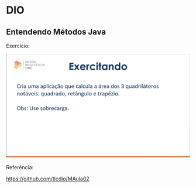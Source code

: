 # DIO

## Entendendo Métodos Java

Exercício:

![2 - Sobrecarga](ex02.png)

Referência:

https://github.com/tlcdio/MAula02